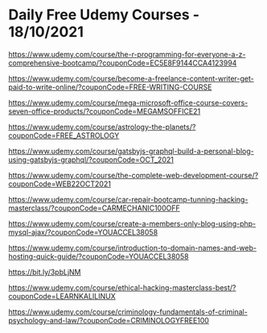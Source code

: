 # Daily Free Udemy Courses - 18/10/2021

https://www.udemy.com/course/the-r-programming-for-everyone-a-z-comprehensive-bootcamp/?couponCode=EC5E8F9144CCA4123994
https://www.udemy.com/course/become-a-freelance-content-writer-get-paid-to-write-online/?couponCode=FREE-WRITING-COURSE
https://www.udemy.com/course/mega-microsoft-office-course-covers-seven-office-products/?couponCode=MEGAMSOFFICE21
https://www.udemy.com/course/astrology-the-planets/?couponCode=FREE_ASTROLOGY
https://www.udemy.com/course/gatsbyjs-graphql-build-a-personal-blog-using-gatsbyjs-graphql/?couponCode=OCT_2021
https://www.udemy.com/course/the-complete-web-development-course/?couponCode=WEB22OCT2021
https://www.udemy.com/course/car-repair-bootcamp-tunning-hacking-masterclass/?couponCode=CARMECHANIC100OFF
https://www.udemy.com/course/create-a-members-only-blog-using-php-mysql-ajax/?couponCode=YOUACCEL38058
https://www.udemy.com/course/introduction-to-domain-names-and-web-hosting-quick-guide/?couponCode=YOUACCEL38058
https://bit.ly/3pbLjNM
https://www.udemy.com/course/ethical-hacking-masterclass-best/?couponCode=LEARNKALILINUX
https://www.udemy.com/course/criminology-fundamentals-of-criminal-psychology-and-law/?couponCode=CRIMINOLOGYFREE100

